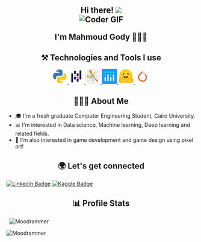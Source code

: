 <h2 align="center">
 <abc>
  <br>Hi there! <img src="https://user-images.githubusercontent.com/42378118/110234147-e3259600-7f4e-11eb-95be-0c4047144dea.gif" width="30"><br>
  
  <img src="https://github.com/Moodrammer/Moodrammer/assets/42741071/efa455cd-14de-43b2-a475-bc9908b46410" alt="Coder GIF" width="500">
 
  I'm Mahmoud Gody 👨🏻‍💻
  <br>

 </abc>
</h2>

<h2 align="center">⚒ Technologies and Tools I use</h2>

<p align="center">

 <a href="https://docs.python.org/3/" target="_blank"> 
  <img src="./assets/python.png" alt="python" width="40" height="40"/> 
 </a>
 <a href="https://pandas.pydata.org/docs/" target="_blank"> 
  <img src="./assets/pandas.png" alt="pandas" width="40" height="40"/> 
 </a>
 <a href="https://matplotlib.org/stable/tutorials/introductory/quick_start.html" target="_blank"> 
  <img src="./assets/matplotlib.png" alt="matplotlib" width="40" height="40"/> 
 </a>
 <a href="https://plotly.com/python/" target="_blank"> 
  <img src="./assets/plolty.png" alt="plotly" width="40" height="40"/> 
 </a>
 <a href="https://huggingface.co/" target="_blank"> 
  <img src="./assets/huggingface.png" alt="huggingface" width="40" height="40"/> 
 </a>
 <a href="https://pytorch.org/docs/stable/index.html" target="_blank"> 
  <img src="./assets/pytorch.png" alt="Pytorch" width="40" height="40"/> 
 </a>
</p>


    
<h2 align="center">👨🏻‍💻 About Me</h2>

- 🎓 I'm a fresh graduate Computer Engineering Student, Cairo University.
- 📊 I'm interested in Data science, Machine learning, Deep learning and related fields.
- 🎨 I'm also interested in game development and game design using pixel art!

<h2 align="center">🌍 Let's get connected</h2>

[![Linkedin Badge](https://img.shields.io/badge/-MahmoudGody-blue?style=flat-square&logo=Linkedin&logoColor=white&link=https://www.linkedin.com/in/mahmoud-gody-281380195/)](https://www.linkedin.com/in/mahmoud-gody-281380195/) [![Kaggle Badge](https://img.shields.io/badge/Kaggle-Moodrammer-lightblue?style=plastic&link=https://www.kaggle.com/moodrammer)](https://www.kaggle.com/moodrammer)

<h2 align="center">📊 Profile Stats</h2>

<p>&nbsp;
 <img align="center" src="https://github-readme-stats.vercel.app/api?username=Moodrammer&show_icons=true&locale=en" alt="Moodrammer" />
</p>

<p align="left">
    <img src="https://komarev.com/ghpvc/?username=Moodrammer&label=Profile%20views&color=0e75b6&style=flat" alt="Moodrammer" />
<p>


